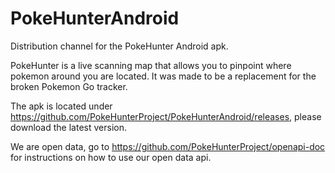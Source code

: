 # PokeHunterAndroid
Distribution channel for the PokeHunter Android apk.

PokeHunter is a live scanning map that allows you to pinpoint where pokemon around you are located. It was made to be a replacement for the broken Pokemon Go tracker.

The apk is located under https://github.com/PokeHunterProject/PokeHunterAndroid/releases, please download the latest version.

We are open data, go to https://github.com/PokeHunterProject/openapi-doc for instructions on how to use our open data api.
